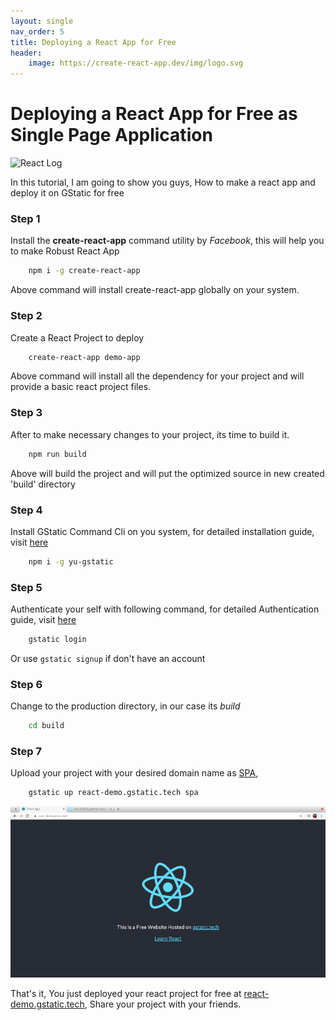```yaml
---
layout: single
nav_order: 5
title: Deploying a React App for Free
header:
    image: https://create-react-app.dev/img/logo.svg
---
```

# Deploying a React App for Free as Single Page Application

![React Log](//create-react-app.dev/img/logo.svg)

In this tutorial, I am going to show you guys, How to make a react app and deploy it on GStatic for free

### Step 1
Install the **create-react-app** command utility by *Facebook*, this will help you to make Robust React App
```bash
    npm i -g create-react-app 
```
Above command will install create-react-app globally on your system.

### Step 2
Create a React Project to deploy
```bash
    create-react-app demo-app   
```
Above command will install all the dependency for your project and will provide a basic react project files.

### Step 3
After to make necessary changes to your project, its time to build it.
```bash
    npm run build   
```
Above will build the project and will put the optimized source in new created 'build' directory

### Step 4
Install GStatic Command Cli on you system, for detailed installation guide, visit [here](install.html)
```bash
    npm i -g yu-gstatic
```        
### Step 5
Authenticate your self with following command, for detailed Authentication guide, visit [here](auth.html)
```bash
    gstatic login  
```    
Or use `gstatic signup` if don't have an account

### Step 6
Change to the production directory, in our case its *build*
```bash
    cd build
```

### Step 7
Upload your project with your desired domain name as [SPA](//en.wikipedia.org/wiki/Single-page_application),
```bash
    gstatic up react-demo.gstatic.tech spa
```    
![react-demo.gstatic.tech](/img/react.png)

That's it, You just deployed your react project for free at [react-demo.gstatic.tech](https://react-demo.gstatic.tech), Share your project with your friends. 

